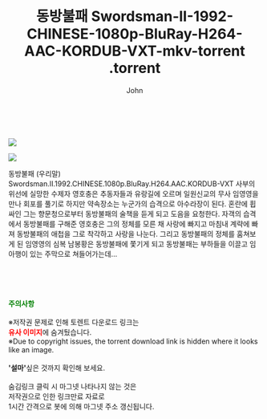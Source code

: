 ﻿---
layout: post
title:  "                   동방불패 Swordsman-II-1992-CHINESE-1080p-BluRay-H264-AAC-KORDUB-VXT-mkv-torrent                .torrent"
author: John
categories: [ 영화 ]
tags: [  ]
image: https://torrentrj57.com/uploadfile/full/3b26c8da3fb59d714e828b714d23da22cb1170f4.jpg"/></p><p><img src="https://torrentrj57.com/uploadfile/full/5e709e11ac7a6b6fce98195d9143b6489aa22d2c.jpg 
description: "                   동방불패 Swordsman-II-1992-CHINESE-1080p-BluRay-H264-AAC-KORDUB-VXT-mkv-torrent                 torrent 정보 공유"
toc: true
toc_sticky: true
---

<br>
<p><img src="https://torrentrj57.com/uploadfile/full/3b26c8da3fb59d714e828b714d23da22cb1170f4.jpg"/></p><p><img src="https://torrentrj57.com/uploadfile/full/5e709e11ac7a6b6fce98195d9143b6489aa22d2c.jpg"/></p>
 동방불패 (우리말) Swordsman.II.1992.CHINESE.1080p.BluRay.H264.AAC.KORDUB-VXT 사부의 위선에 실망한 수제자 영호충은 추동자들과 유랑길에 오르며 일원신교의 무사 임영영을 만나 회포를 풀기로 하지만 약속장소는 누군가의 습격으로 아수라장이 된다. 혼란에 휩싸인 그는 향문청으로부터 동방불패의 술책을 듣게 되고 도음을 요청한다. 자객의 습격에서 동방불패를 구해준 영호충은 그의 정체를 모른 채 사랑에 빠지고 마침내 계략에 빠져 동방불패의 애첩을 그로 착각하고 사랑을 나눈다. 그리고 동방불패의 정체를 훔쳐보게 된 임영영의 심복 남봉황은 동방불패에 쫓기게 되고 동방불패는 부하들을 이끌고 임아행이 있는 주막으로 쳐들어가는데... 
    
<br><br><br>
<p data-ke-size="size16"><b><span style="color: green;">주의사항</span></b><br /><br />※저작권 문제로 인해 토렌트 다운로드 링크는<br /><b><span style="color: red;">유사 이미지</span></b>에 숨겨뒀습니다.<br />※Due to copyright issues, the torrent download link is hidden where it looks like an image.<br /><br /><b>'설마'</b>싶은 것까지 확인해 보세요.<br /><br />숨김링크 클릭 시 마그넷 나타나지 않는 것은<br />저작권으로 인한 링크만료 자료로<br />1시간 간격으로 봇에 의해 마그넷 주소 갱신됩니다.</p>
